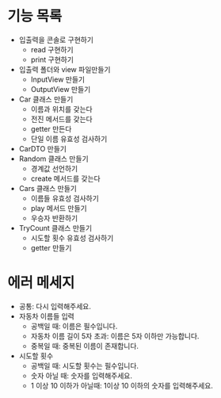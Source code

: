 # 기능 목록

- 입출력을 콘솔로 구현하기
  - read 구현하기
  - print 구현하기
- 입출력 폴더와 view 파일만들기
  - InputView 만들기
  - OutputView 만들기
- Car 클래스 만들기
  - 이름과 위치를 갖는다
  - 전진 메서드를 갖는다
  - getter 만든다
  - 단일 이름 유효성 검사하기
- CarDTO 만들기
- Random 클래스 만들기
  - 경계값 선언하기
  - create 메서드를 갖는다
- Cars 클래스 만들기
  - 이름들 유효성 검사하기
  - play 메서드 만들기
  - 우승자 반환하기
- TryCount 클래스 만들기
  - 시도할 횟수 유효성 검사하기
  - getter 만들기

# 에러 메세지

- 공통: 다시 입력해주세요.
- 자동차 이름들 입력
  - 공백일 때: 이름은 필수입니다.
  - 자동차 이름 길이 5자 초과: 이름은 5자 이하만 가능합니다.
  - 중복일 때: 중복된 이름이 존재합니다.
- 시도할 횟수
  - 공백일 때: 시도할 횟수는 필수입니다.
  - 숫자 아닐 때: 숫자를 입력해주세요.
  - 1 이상 10 이하가 아닐때: 1이상 10 이하의 숫자를 입력해주세요.
